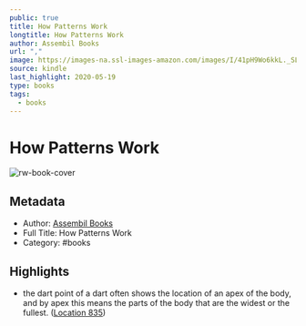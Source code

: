 ```yaml
---
public: true
title: How Patterns Work
longtitle: How Patterns Work
author: Assembil Books
url: ","
image: https://images-na.ssl-images-amazon.com/images/I/41pH9Wo6kkL._SL200_.jpg
source: kindle
last_highlight: 2020-05-19
type: books
tags:
  - books
---
```

# How Patterns Work

![rw-book-cover](https://images-na.ssl-images-amazon.com/images/I/41pH9Wo6kkL._SL200_.jpg)

## Metadata
- Author: [Assembil Books](Assembil%20Books.md)
- Full Title: How Patterns Work
- Category: #books

## Highlights
- the dart point of a dart often shows the location of an apex of the body, and by apex this means the parts of the body that are the widest or the fullest. ([Location 835](https://readwise.io/to_kindle?action=open&asin=B00AST21XC&location=835))
